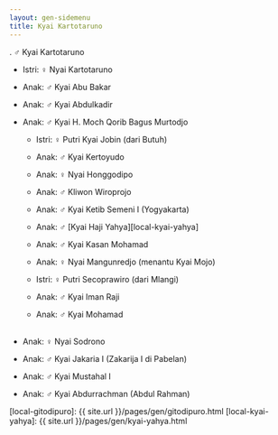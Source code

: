 ```yaml
---
layout: gen-sidemenu
title: Kyai Kartotaruno
---
```


. ♂ Kyai Kartotaruno

*	Istri: ♀ Nyai Kartotaruno
*	Anak: ♂ Kyai Abu Bakar
*	Anak: ♂ Kyai Abdulkadir
	<br/>

*	Anak: ♂ Kyai H. Moch Qorib Bagus Murtodjo
	<br/>

	*	Istri: ♀ Putri Kyai Jobin (dari Butuh)
	*	Anak: ♂ Kyai Kertoyudo
	*	Anak: ♀ Nyai Honggodipo
	*	Anak: ♂ Kliwon Wiroprojo
	*	Anak: ♂ Kyai Ketib Semeni I (Yogyakarta)
	*	Anak: ♂ [Kyai Haji Yahya][local-kyai-yahya]
	*	Anak: ♂ Kyai Kasan Mohamad
	*	Anak: ♀ Nyai Mangunredjo (menantu Kyai Mojo)  

	*	Istri: ♀ Putri Secoprawiro (dari Mlangi)
	*	Anak: ♂ Kyai Iman Raji
	*	Anak: ♂ Kyai Mohamad
	<br/><br/>

*	Anak: ♀ Nyai Sodrono
*	Anak: ♂ Kyai Jakaria I  (Zakarija I di Pabelan)
*	Anak: ♂ Kyai Mustahal I
*	Anak: ♂ Kyai Abdurrachman (Abdul Rahman)


[//]: <> ( -- -- -- links below -- -- -- )

[local-gitodipuro]: {{ site.url }}/pages/gen/gitodipuro.html
[local-kyai-yahya]: {{ site.url }}/pages/gen/kyai-yahya.html
